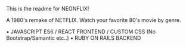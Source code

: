 This is the readme for NEONFLIX!

A 1980's remake of NETFLIX. 
Watch your favorite 80's movie by genre. 

• JAVASCRIPT ES6 / REACT FRONTEND / CUSTOM CSS (No Bootstrap/Samantic etc..)
• RUBY ON RAILS BACKEND



